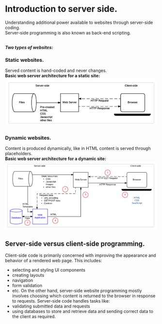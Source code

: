 # Introduction to server side.
Understanding additional power available to websites through server-side coding.<br />
Server-side programming is also known as back-end scripting.<br />
<br />

***Two types of websites:***

### Static websites.
Served content is hand-coded and never changes.<br />
**Basic web server architecture for a static site:**
<img src="static-site.png" title="static site" alt="static site">

### Dynamic websites.
Content is produced dynamically, like in HTML content is served through placeholders.<br />
**Basic web server architecture for a dynamic site:**
<img src="dynamic-site.png" title="dynamic site" alt="dynamic site">


## Server-side versus client-side programming.
Client-side code is primarily concerned with improving the appearance and behavior of a rendered web page.
This includes:
* selecting and styling UI components
* creating layouts
* navigation
* form validation
* etc.
On the other hand, server-side website programming mostly involves choosing which content is returned to the browser in response to requests.
Server-side code handles tasks like:
* validating submitted data and requests
* using databases to store and retrieve data and sending correct data to the client as required.
